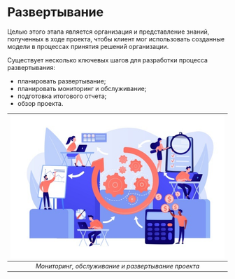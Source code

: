Развертывание
===========

Целью этого этапа является организация и представление знаний, полученных в ходе проекта, чтобы клиент мог использовать созданные модели в процессах принятия решений организации.

Существует несколько ключевых шагов для разработки процесса развертывания:
- планировать развертывание;
- планировать мониторинг и обслуживание;
- подготовка итогового отчета;
- обзор проекта.

| ![deployment.png](/images/deployment.png) | 
|:--:| 
| *Мониторинг, обслуживание и развертывание проекта* |
